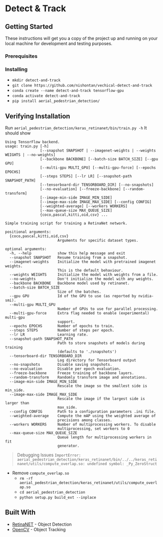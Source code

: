 # Detect & Track


## Getting Started

These instructions will get you a copy of the project up and running on your local machine for development and testing purposes. 

### Prerequisites


### Installing
- `mkdir detect-and-track`
- `git clone https://github.com/nishontan/vechical-detect-and-track`
- `conda create --name detect-and-track tensorflow-gpu`
- `conda activate detect-and-track`
- `pip install aerial_pedestrian_detection/`

## Verifying Installation
Run `aerial_pedestrian_detection/keras_retinanet/bin/train.py -h`
It should show
```
Using TensorFlow backend.
usage: train.py [-h]
                [--snapshot SNAPSHOT | --imagenet-weights | --weights WEIGHTS | --no-weights]
                [--backbone BACKBONE] [--batch-size BATCH_SIZE] [--gpu GPU]
                [--multi-gpu MULTI_GPU] [--multi-gpu-force] [--epochs EPOCHS]
                [--steps STEPS] [--lr LR] [--snapshot-path SNAPSHOT_PATH]
                [--tensorboard-dir TENSORBOARD_DIR] [--no-snapshots]
                [--no-evaluation] [--freeze-backbone] [--random-transform]
                [--image-min-side IMAGE_MIN_SIDE]
                [--image-max-side IMAGE_MAX_SIDE] [--config CONFIG]
                [--weighted-average] [--workers WORKERS]
                [--max-queue-size MAX_QUEUE_SIZE]
                {coco,pascal,kitti,oid,csv} ...

Simple training script for training a RetinaNet network.

positional arguments:
  {coco,pascal,kitti,oid,csv}
                        Arguments for specific dataset types.

optional arguments:
  -h, --help            show this help message and exit
  --snapshot SNAPSHOT   Resume training from a snapshot.
  --imagenet-weights    Initialize the model with pretrained imagenet weights.
                        This is the default behaviour.
  --weights WEIGHTS     Initialize the model with weights from a file.
  --no-weights          Don't initialize the model with any weights.
  --backbone BACKBONE   Backbone model used by retinanet.
  --batch-size BATCH_SIZE
                        Size of the batches.
  --gpu GPU             Id of the GPU to use (as reported by nvidia-smi).
  --multi-gpu MULTI_GPU
                        Number of GPUs to use for parallel processing.
  --multi-gpu-force     Extra flag needed to enable (experimental) multi-gpu
                        support.
  --epochs EPOCHS       Number of epochs to train.
  --steps STEPS         Number of steps per epoch.
  --lr LR               Learning rate.
  --snapshot-path SNAPSHOT_PATH
                        Path to store snapshots of models during training
                        (defaults to './snapshots')
  --tensorboard-dir TENSORBOARD_DIR
                        Log directory for Tensorboard output
  --no-snapshots        Disable saving snapshots.
  --no-evaluation       Disable per epoch evaluation.
  --freeze-backbone     Freeze training of backbone layers.
  --random-transform    Randomly transform image and annotations.
  --image-min-side IMAGE_MIN_SIDE
                        Rescale the image so the smallest side is min_side.
  --image-max-side IMAGE_MAX_SIDE
                        Rescale the image if the largest side is larger than
                        max_side.
  --config CONFIG       Path to a configuration parameters .ini file.
  --weighted-average    Compute the mAP using the weighted average of
                        precisions among classes.
  --workers WORKERS     Number of multiprocessing workers. To disable
                        multiprocessing, set workers to 0
  --max-queue-size MAX_QUEUE_SIZE
                        Queue length for multiprocessing workers in fit
                        generator.
```



> Debugging Issues
`ImportError: aerial_pedestrian_detection/keras_retinanet/bin/../../keras_retinanet/utils/compute_overlap.so: undefined symbol: _Py_ZeroStruct`
- Remove `compute_overlap.so`
	- `rm -rf aerial_pedestrian_detection/keras_retinanet/utils/compute_overlap.so`
	- `cd aerial_pedestrian_detection`
	- `python setup.py build_ext --inplace`
	



## Built With

* [RetinaNET](https://github.com/priya-dwivedi/aerial_pedestrian_detection) - Object Detection
* [OpenCV](https://opencv-python-tutroals.readthedocs.io/en/latest/py_tutorials/py_tutorials.html) - Object Tracking






